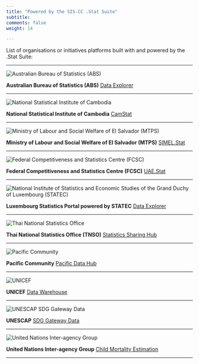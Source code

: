 ```yaml
---
title: "Powered by the SIS-CC .Stat Suite"
subtitle: 
comments: false
weight: 14

---
```


List of organisations or initiatives platforms built with and powered by the .Stat Suite:

---

![Australian Bureau of Statistics (ABS)](/dotstatsuite-documentation/images/logo-abs.png)

**Australian Bureau of Statistics (ABS)** [Data Explorer](https://www.abs.gov.au/about/data-services/explore/data-explorer)

---

![National Statistical Institute of Cambodia](/dotstatsuite-documentation/images/logo-nis.png)

**National Statistical Institute of Cambodia** [CamStat](http://camstat.nis.gov.kh/)

---

![Ministry of Labour and Social Welfare of El Salvador (MTPS)](/dotstatsuite-documentation/images/logo_SIMEL.Stat.png)

**Ministry of Labour and Social Welfare of El Salvador (MTPS)** [SIMEL.Stat](https://datasimel.mtps.gob.sv/)

---

![Federal Competitiveness and Statistics Centre (FCSC)](/dotstatsuite-documentation/images/logo-fcsc.png)

**Federal Competitiveness and Statistics Centre (FCSC)** [UAE.Stat](https://uaestat.fcsc.gov.ae/en)

---

![National Institute of Statistics and Economic Studies of the Grand Duchy of Luxembourg (STATEC)](/dotstatsuite-documentation/images/logo-statec.png)

**Luxembourg Statistics Portal powered by STATEC** [Data Explorer](https://lustat.statec.lu/)

---

![Thai National Statistics Office](/dotstatsuite-documentation/images/tnso-logo-th.png)

**Thai National Statistics Office (TNSO)** [Statistics Sharing Hub](https://stathub.nso.go.th/)

---

![Pacific Community](/dotstatsuite-documentation/images/logo-pc.png)

**Pacific Community** [Pacific Data Hub](https://stats.pacificdata.org/#/)

---

![UNICEF](/dotstatsuite-documentation/images/logo-unicef.png)

**UNICEF** [Data Warehouse](https://data.unicef.org/dv_index/)

---

![UNESCAP SDG Gateway Data](/dotstatsuite-documentation/images/logo-unescap.png)

**UNESCAP** [SDG Gateway Data](https://dataexplorer.unescap.org/)

---

![United Nations Inter-agency Group](/dotstatsuite-documentation/images/logo-igme.png)

**United Nations Inter-agency Group** [Child Mortality Estimation](https://childmortality.org/)

---

